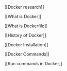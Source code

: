 [[Docker research]]

[[What is Docker]]

[[What is Dockerfile]]

[[History of Docker]]


[[Docker Installation]]

[[Docker Commands]] 

[[Run commands in Docker]]

